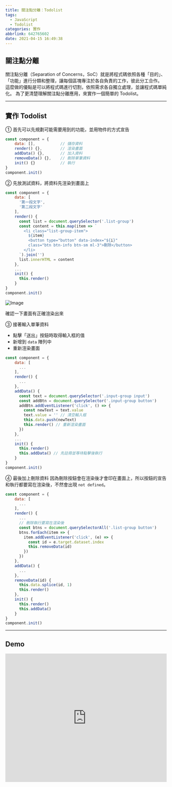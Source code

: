 ```yaml
---
title: 關注點分離：Todolist
tags:
  - JavaScript
  - Todolist
categories: 實作
abbrlink: 642765602
date: 2021-04-15 16:49:38
---
```



## 關注點分離
關注點分離（Separation of Concerns，SoC）就是將程式碼依照各種「目的」、「功能」進行分類和整理，讓每個區塊專注於各自負責的工作，彼此分工合作。
這麼做的優點是可以將程式碼進行切割，依照需求各自獨立處理，並讓程式碼單純化。
為了更清楚理解關注點分離應用，來實作一個簡單的 Todolist。
<!--more-->

---

## 實作 Todolist
① 首先可以先規劃可能需要用到的功能，並用物件的方式宣告
```javascript
const component = {
    data: [],           // 儲存資料
    render() {},        // 渲染畫面
    addData() {},       // 加入資料
    removeData() {},    // 刪除單筆資料
    init() {}           // 執行
}
component.init()
```

② 先放測試資料，將資料先渲染到畫面上
```javascript
const component = {
    data: [
      '第一段文字',
      '第二段文字'
    ],
    render() {
      const list = document.querySelector('.list-group')
      const content = this.map(item => `
        <li class="list-group-item">
          ${item}
          <button type="button" data-index="${i}"
          class="btn btn-info btn-sm ml-3">刪除</button>
        </li>
      `).join('')
      list.innerHTML = content
    },
    ...
    init() {
      this.render()
    }
}
component.init()
```

![Image](https://i.imgur.com/DCkpQbr.png?60)
<p class="desc">確認一下畫面有正確渲染出來</p>

③ 接著輸入單筆資料
* 點擊「送出」按鈕時取得輸入框的值
* 新增到 `data` 陣列中
* 重新渲染畫面

```javascript
const component = {
    data: [
      ...
    ],
    render() {
      ...
    },
    addData() {
      const text = document.querySelector('.input-group input')
      const addBtn = document.querySelector('.input-group button')
      addBtn.addEventListener('click', () => {
        const newText = text.value
        text.value = '' // 清空輸入框
        this.data.push(newText)
        this.render() // 重新渲染畫面
      })
    },
    ...
    init() {
      this.render()
      this.addData() // 先註冊並等待點擊後執行
    }
}
component.init()
```

④ 最後加上刪除資料
因為刪除按鈕會在渲染後才會印在畫面上，所以按鈕的宣告和執行都要寫在渲染後，不然會出現 `not defined`。
```javascript
const component = {
    data: [
      ...
    ],
    render() {
      ...
      // 刪除執行要寫在渲染後
      const btns = document.querySelectorAll('.list-group button')
      btns.forEach(item => {
        item.addEventListener('click', (e) => {
          const id = e.target.dataset.index
          this.removeData(id)
        })
      })
    },
    addData() {
      ...
    },
    removeData(id) {
      this.data.splice(id, 1)
      this.render()
    },
    init() {
      this.render()
      this.addData()
    }
}
component.init()
```
---

## Demo
<iframe height="400" style="width: 100%;" scrolling="no" title="關注點分離：Todolist" src="https://codepen.io/ericadu/embed/XWpqwQr?height=400&theme-id=dark&default-tab=js,result" frameborder="no" loading="lazy" allowtransparency="true" allowfullscreen="true">
  See the Pen <a href='https://codepen.io/ericadu/pen/XWpqwQr'>關注點分離：Todolist</a> by Erica
  (<a href='https://codepen.io/ericadu'>@ericadu</a>) on <a href='https://codepen.io'>CodePen</a>.
</iframe>